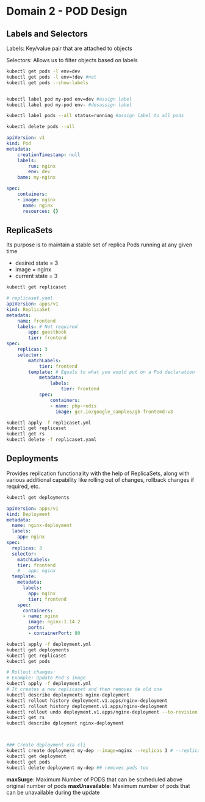 # Domain 2 - POD Design

## Labels and Selectors

Labels: Key/value pair that are attached to objects

Selectors: Allows us to filter objects based on labels

```bash
kubectl get pods -l env=dev
kubectl get pods -l env=!dev #not
kubectl get pods --show-labels


kubectl label pod my-pod env=dev #assign label
kubectl label pod my-pod env- #desassign label

kubectl label pods --all status=running #assign label to all pods

kubectl delete pods --all
```

```yaml
apiVersion: v1
kind: Pod
metadata:
    creationTimestamp: null
    labels:
        run: nginx
        env: dev
    bame: my-nginx

spec:
    containers:
    - image: nginx
      name: nginx
      resources: {}
```

## ReplicaSets

Its purpose is to maintain a stable set of replica Pods running at any given time

- desired state = 3
- image = nginx
- current state = 3

```bash
kubectl get replicaset
```

```yaml
# replicaset.yaml
apiVersion: apps/v1
kind: ReplicaSet
metadata:
    name: frontend
    labels: # Not required
        app: guestbook
        tier: frontend
spec:
    replicas: 3
    selector:
        matchLabels:
            tier: frontend
        template: # Equals to what you would put on a Pod declaration
            metadata:
                labels:
                    tier: frontend
            spec:
                containers:
                - name: php-redis
                  image: gcr.io/google_samples/gb-frontemd:v3

```

```bash
kubectl apply -f replicaset.yml
kubectl get replicaset
kubectl get rs
kubectl delete -f replicaset.yaml 
```

## Deployments

Provides replication functionality with the help of ReplicaSets, along with various additional capability like rolling out of changes, rollback changes if required, etc.

```bash
kubectl get deployments

```

```yaml
apiVersion: apps/v1
kind: Deployment
metadata:
  name: nginx-deployment
  labels:
    app: nginx
spec:
  replicas: 3
  selector:
    matchLabels:
    tier: frontend
    #   app: nginx
  template:
    metadata:
      labels:
        app: nginx
        tier: frontend
    spec:
      containers:
      - name: nginx
        image: nginx:1.14.2
        ports:
        - containerPort: 80

```

```bash
kubectl apply -f deployment.yml
kubectl get deployments
kubectl get replicaset
kubectl get pods

# Rollout changes:
# Example: Update Pod's image
kubectl apply -f deployment.yml
# It creates a new replicaset and then removes de old one
kubectl describe deployments nginx-deployment
kubectl rollout history deployment.v1.apps/nginx-deployment
kubectl rollout history deployment.v1.apps/nginx-deployment
kubectl rollout undo deployment.v1.apps/nginx-deployment --to-revision 1
kubectl get rs
kubectl describe dployment nginx-deployment



### Create deployment via cli
kubectl create deployment my-dep --image=nginx --replicas 3 # --replicas optional
kubectl get deployment
kubectl get pods
kubectl delete deployment my-dep ## removes pods too
```

**maxSurge**: Maximum Number of PODS that can be scxheduled above original number of pods
**maxUnavailable**: Maximum number of pods that can be unavailable during the update